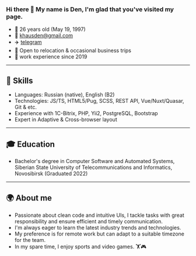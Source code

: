 ### Hi there 👋 My name is Den, I'm glad that you've visited my page.

* 🎂 26 years old \(May 19, 1997\)
* 📧 khausden@gmail.com 
* ✈️ [telegram](https://t.me/dk_d3v)
* 🏢 Open to relocation & occasional business trips
* 💼 work experience since 2019

---

## 🔧 Skills

* Languages: Russian \(native\), English \(B2\)
* Technologies: JS/TS, HTML5/Pug, SCSS, REST API, Vue/Nuxt/Quasar, Git & etc.
* Experience with 1C-Bitrix, PHP, Yii2, PostgreSQL, Bootstrap
* Expert in Adaptive & Cross-browser layout

---

## 🎓 Education

* Bachelor's degree in Computer Software and Automated Systems, Siberian State University of Telecommunications and Informatics, Novosibirsk \(Graduated 2022\)

---

## 🌍 About me

* Passionate about clean code and intuitive UIs, I tackle tasks with great responsibility and ensure efficient and timely communication. 
* I'm always eager to learn the latest industry trends and technologies. 
* My preference is for remote work but can adapt to a suitable timezone for the team.
* In my spare time, I enjoy sports and video games. 🏋️‍🎮

